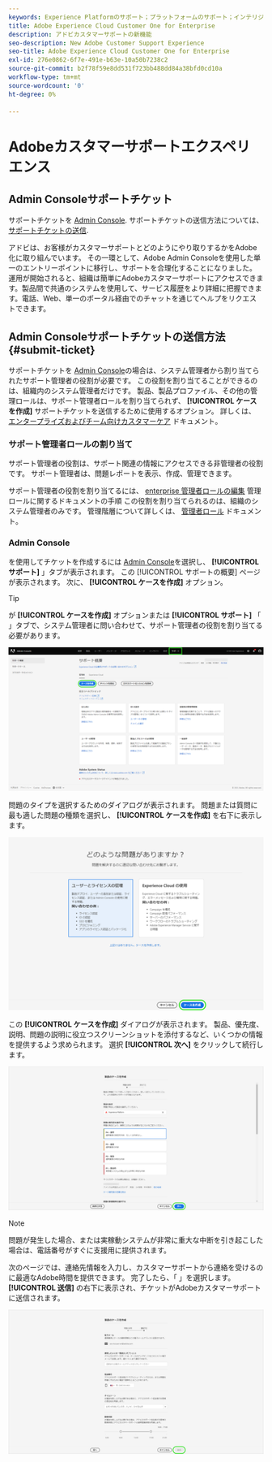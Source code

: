 ```yaml
---
keywords: Experience Platformのサポート；プラットフォームのサポート；インテリジェントサービスのサポート；カスタマー ai のサポート。attribution ai のサポートrtcdp のサポート；サポートチケットを送信、カスタマーサポート
title: Adobe Experience Cloud Customer One for Enterprise
description: アドビカスタマーサポートの新機能
seo-description: New Adobe Customer Support Experience
seo-title: Adobe Experience Cloud Customer One for Enterprise
exl-id: 276e0862-6f7e-491e-b63e-10a50b7238c2
source-git-commit: b2f78f59e8dd531f723bb488dd84a38bfd0cd10a
workflow-type: tm+mt
source-wordcount: '0'
ht-degree: 0%

---
```


# Adobeカスタマーサポートエクスペリエンス

## Admin Consoleサポートチケット

サポートチケットを [Admin Console](https://adminconsole.adobe.com/). サポートチケットの送信方法については、 [サポートチケットの送信](#submit-ticket).

アドビは、お客様がカスタマーサポートとどのようにやり取りするかをAdobe化に取り組んでいます。 その一環として、Adobe Admin Consoleを使用した単一のエントリーポイントに移行し、サポートを合理化することになりました。 運用が開始されると、組織は簡単にAdobeカスタマーサポートにアクセスできます。製品間で共通のシステムを使用して、サービス履歴をより詳細に把握できます。電話、Web、単一のポータル経由でのチャットを通じてヘルプをリクエストできます。

## Admin Consoleサポートチケットの送信方法 {#submit-ticket}

サポートチケットを [Admin Console](https://adminconsole.adobe.com/)の場合は、システム管理者から割り当てられたサポート管理者の役割が必要です。 この役割を割り当てることができるのは、組織内のシステム管理者だけです。 製品、製品プロファイル、その他の管理ロールは、サポート管理者ロールを割り当てられず、 **[!UICONTROL ケースを作成]** サポートチケットを送信するために使用するオプション。 詳しくは、 [エンタープライズおよびチーム向けカスタマーケア](https://helpx.adobe.com/enterprise/using/support-and-expert-services.html) ドキュメント。

### サポート管理者ロールの割り当て

サポート管理者の役割は、サポート関連の情報にアクセスできる非管理者の役割です。 サポート管理者は、問題レポートを表示、作成、管理できます。

サポート管理者の役割を割り当てるには、 [enterprise 管理者ロールの編集](https://helpx.adobe.com/enterprise/using/admin-roles.html#add-admin-teams) 管理ロールに関するドキュメントの手順 この役割を割り当てられるのは、組織のシステム管理者のみです。 管理階層について詳しくは、 [管理者ロール](https://helpx.adobe.com/enterprise/admin-guide.html/enterprise/using/admin-roles.ug.html) ドキュメント。

### Admin Console

を使用してチケットを作成するには [Admin Console](https://adminconsole.adobe.com/)を選択し、 **[!UICONTROL サポート]** 」タブが表示されます。 この [!UICONTROL サポートの概要] ページが表示されます。 次に、 **[!UICONTROL ケースを作成]** オプション。

>[!TIP]
>
> が **[!UICONTROL ケースを作成]** オプションまたは **[!UICONTROL サポート]** 「 」タブで、システム管理者に問い合わせて、サポート管理者の役割を割り当てる必要があります。

![「Admin Consoleサポート」タブ](./assets/Support.png)

問題のタイプを選択するためのダイアログが表示されます。 問題または質問に最も適した問題の種類を選択し、 **[!UICONTROL ケースを作成]** を右下に表示します。

![問題を選択](./assets/select-case-type.png)

この **[!UICONTROL ケースを作成]** ダイアログが表示されます。 製品、優先度、説明、問題の説明に役立つスクリーンショットを添付するなど、いくつかの情報を提供するよう求められます。 選択 **[!UICONTROL 次へ]** をクリックして続行します。

![ケースを作成](./assets/create_case.png)

>[!NOTE]
>
> 問題が発生した場合、または実稼動システムが非常に重大な中断を引き起こした場合は、電話番号がすぐに支援用に提供されます。

次のページでは、連絡先情報を入力し、カスタマーサポートから連絡を受けるのに最適なAdobe時間を提供できます。 完了したら、「 」を選択します。 **[!UICONTROL 送信]** の右下に表示され、チケットがAdobeカスタマーサポートに送信されます。

![チケットを送信](./assets/submit_case.png)

<!--

## What About the Legacy Systems?

New Tickets/Cases will no longer be able to be submitted in legacy systems as of May 11th.  The [Admin Console](https://adminconsole.adobe.com/) will be used to submit new tickets/cases.

### Existing Tickets/Cases

* Between May 11th and May 20th the legacy systems will remain available to work existing tickets/cases to completion.
* Beginning May 20th the support team will migrate remaining open cases from the legacy systems to the new support experience.  You will receive an email notification regarding how to contact support to continue to work these cases.
-->
